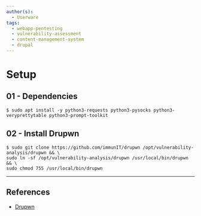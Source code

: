 ```yaml
---
author(s):
  - Userware
tags:
  - webapp-pentesting
  - vulnerability-assessment
  - content-management-system
  - drupal
---
```

# Setup

## 01 - Dependencies

```
$ sudo apt install -y python3-requests python3-pysocks python3-veryprettytable python3-prompt-toolkit
```

## 02 - Install Drupwn

```
$ sudo git clone https://github.com/immunIT/drupwn /opt/vulnerability-analysis/drupwn && \
sudo ln -sf /opt/vulnerability-analysis/drupwn /usr/local/bin/drupwn && \
sudo chmod 755 /usr/local/bin/drupwn
```

---
## References

- [Drupwn](https://github.com/immunIT/drupwn)